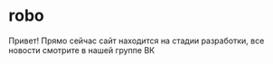 # robo
Привет! Прямо сейчас сайт находится на стадии разработки, все новости смотрите в нашей группе ВК
